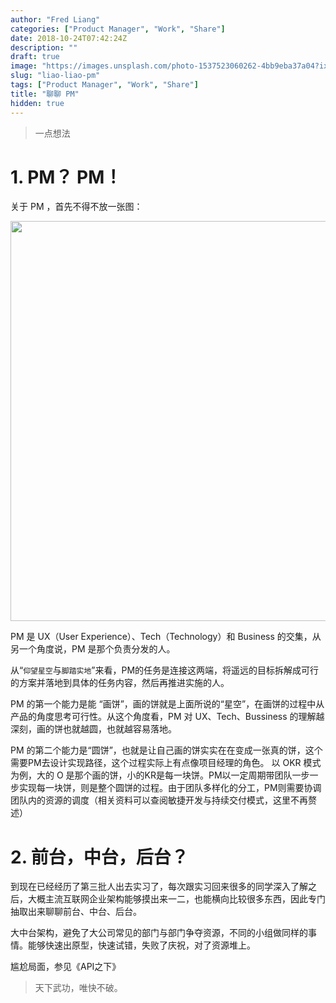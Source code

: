 ```yaml
---
author: "Fred Liang"
categories: ["Product Manager", "Work", "Share"]
date: 2018-10-24T07:42:24Z
description: ""
draft: true
image: "https://images.unsplash.com/photo-1537523060262-4bb9eba37a04?ixlib=rb-0.3.5&q=80&fm=jpg&crop=entropy&cs=tinysrgb&w=1080&fit=max&ixid=eyJhcHBfaWQiOjExNzczfQ&s=7423940932c9055dda21476d0ee45055"
slug: "liao-liao-pm"
tags: ["Product Manager", "Work", "Share"]
title: "聊聊 PM"
hidden: true
---
```


>一点想法

# 1. PM？ PM！
关于 PM ，首先不得不放一张图：

<img src="https://storage.fredliang.cn/web/2018-10-24-what_is_a_product_manager.png" style="width:40rem;margin-left:0;"/>

PM 是 UX（User Experience）、Tech（Technology）和 Business 的交集，从另一个角度说，PM 是那个负责分发的人。

从“`仰望星空`与`脚踏实地`”来看，PM的任务是连接这两端，将遥远的目标拆解成可行的方案并落地到具体的任务内容，然后再推进实施的人。

PM 的第一个能力是能 “画饼”，画的饼就是上面所说的“星空”，在画饼的过程中从产品的角度思考可行性。从这个角度看，PM 对 UX、Tech、Bussiness 的理解越深刻，画的饼也就越圆，也就越容易落地。

PM 的第二个能力是“圆饼”，也就是让自己画的饼实实在在变成一张真的饼，这个需要PM去设计实现路径，这个过程实际上有点像项目经理的角色。
以 OKR 模式为例，大的 O 是那个画的饼，小的KR是每一块饼。PM以一定周期带团队一步一步实现每一块饼，则是整个圆饼的过程。由于团队多样化的分工，PM则需要协调团队内的资源的调度（相关资料可以查阅敏捷开发与持续交付模式，这里不再赘述）

# 2. 前台，中台，后台？
到现在已经经历了第三批人出去实习了，每次跟实习回来很多的同学深入了解之后，大概主流互联网企业架构能够摸出来一二，也能横向比较很多东西，因此专门抽取出来聊聊前台、中台、后台。

大中台架构，避免了大公司常见的部门与部门争夺资源，不同的小组做同样的事情。能够快速出原型，快速试错，失败了庆祝，对了资源堆上。

尴尬局面，参见《API之下》

>天下武功，唯快不破。

